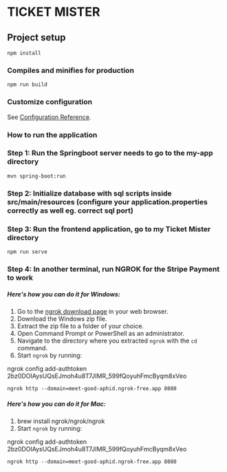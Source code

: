 # TICKET MISTER

## Project setup

```
npm install
```

### Compiles and minifies for production

```
npm run build
```

### Customize configuration

See [Configuration Reference](https://cli.vuejs.org/config/).

### How to run the application

### Step 1: Run the Springboot server needs to go to the my-app directory

```
mvn spring-boot:run
```

### Step 2: Initialize database with sql scripts inside src/main/resources (configure your application.properties correctly as well eg. correct sql port)

### Step 3: Run the frontend application, go to my Ticket Mister directory

```
npm run serve 
```

### Step 4: In another terminal, run NGROK for the Stripe Payment to work

##### Here's how you can do it for Windows:

1. Go to the [ngrok download page]() in your web browser.
2. Download the Windows zip file.
3. Extract the zip file to a folder of your choice.
4. Open Command Prompt or PowerShell as an administrator.
5. Navigate to the directory where you extracted `ngrok` with the `cd` command.
6. Start `ngrok` by running:

ngrok config add-authtoken 2bz0DOIAysUQsEJmoh4u8T7JIMR_599fQoyuhFmcByqm8xVeo

```
ngrok http --domain=meet-good-aphid.ngrok-free.app 8080
```

##### Here's how you can do it for Mac:

1. brew install ngrok/ngrok/ngrok
2. Start `ngrok` by running:

ngrok config add-authtoken 2bz0DOIAysUQsEJmoh4u8T7JIMR_599fQoyuhFmcByqm8xVeo

```
ngrok http --domain=meet-good-aphid.ngrok-free.app 8080
```
